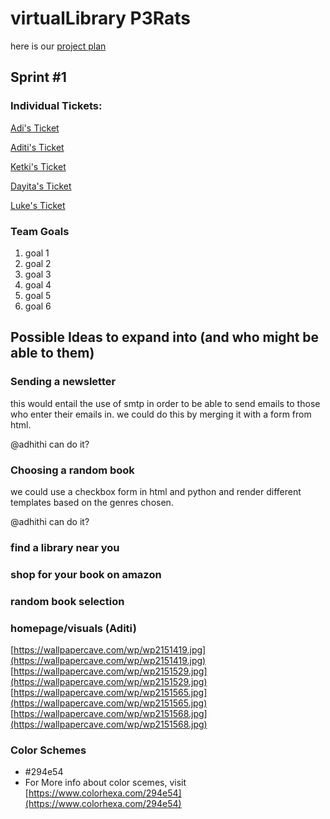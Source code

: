 # virtualLibrary P3Rats

here is our <a href="https://padlet.com/ketkic61666/Rats" > project plan </a> 

## Sprint #1 

### Individual Tickets: 

<a href="https://github.com/adhithin/virtualLibrary/projects/1#card-57448832" > Adi's Ticket  </a> 

<a href="https://padlet.com/ketkic61666/Rats" > Aditi's Ticket  </a> 

<a href="https://github.com/adhithin/virtualLibrary/projects/1#card-57450670" > Ketki's Ticket  </a> 

<a href="https://padlet.com/ketkic61666/Rats" > Dayita's Ticket  </a> 

<a href="https://padlet.com/ketkic61666/Rats" > Luke's Ticket  </a> 


### Team Goals 
 1. goal 1 
 2. goal 2 
 3. goal 3 
 4. goal 4 
 5. goal 5
 6. goal 6 

## Possible Ideas to expand into (and who might be able to them) 

### Sending a newsletter 

this would entail the use of smtp in order to be able to send emails to those who enter their emails in. we could do this by merging it with a form from html. 

@adhithi can do it? 

### Choosing a random book 

we could use a checkbox form in html and python and render different templates based on the genres chosen. 

@adhithi can do it?

### find a library near you 


### shop for your book on amazon


### random book selection 

### homepage/visuals (Aditi)
[https://wallpapercave.com/wp/wp2151419.jpg](https://wallpapercave.com/wp/wp2151419.jpg)
[https://wallpapercave.com/wp/wp2151529.jpg](https://wallpapercave.com/wp/wp2151529.jpg)
[https://wallpapercave.com/wp/wp2151565.jpg](https://wallpapercave.com/wp/wp2151565.jpg)
[https://wallpapercave.com/wp/wp2151568.jpg](https://wallpapercave.com/wp/wp2151568.jpg)


### Color Schemes
* #294e54
* For More info about color scemes, visit [https://www.colorhexa.com/294e54](https://www.colorhexa.com/294e54)
